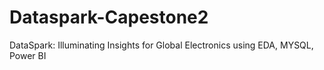 # Dataspark-Capestone2
DataSpark: Illuminating Insights for Global Electronics using EDA, MYSQL, Power BI

